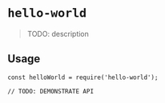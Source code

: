 # `hello-world`

> TODO: description

## Usage

```
const helloWorld = require('hello-world');

// TODO: DEMONSTRATE API
```
